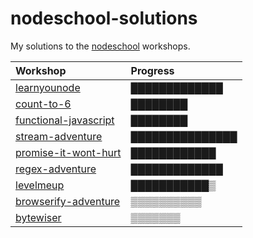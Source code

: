 nodeschool-solutions
====================

My solutions to the [nodeschool](http://nodeschool.io/) workshops.

| Workshop                    | Progress |
|:----------------------------|:---------|
| [learnyounode][lyn]         | █████████████ |
| [count-to-6][ct6]           | ████████ |
| [functional-javascript][fj] | ████████ |
| [stream-adventure][sa]      | ███████████████ |
| [promise-it-wont-hurt][pwh] | ████████████ |
| [regex-adventure][ra]       | █████████████ |
| [levelmeup][lmu]            | ███████████▒ |
| [browserify-adventure][ba]  | ▒▒▒▒▒▒▒▒▒▒ |
| [bytewiser][bw]             | ▒▒▒▒▒▒▒ |

[lyn]: https://github.com/rvagg/learnyounode
[ct6]: https://github.com/domenic/count-to-6
[fj]:  https://github.com/timoxley/functional-javascript-workshop
[sa]:  https://github.com/substack/stream-adventure
[pwh]: https://github.com/stevekane/promise-it-wont-hurt
[ra]:  https://github.com/substack/regex-adventure
[lmu]: https://github.com/rvagg/levelmeup
[ba]:  https://github.com/substack/browserify-adventure
[bw]:  https://www.github.com/maxogden/bytewiser
